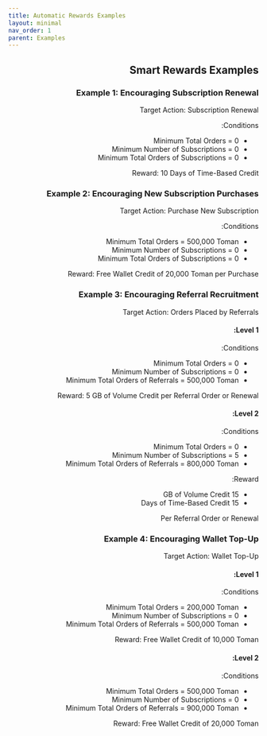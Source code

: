 ```yaml
---
title: Automatic Rewards Examples
layout: minimal
nav_order: 1
parent: Examples
---
```


<head>
    <meta charset="utf-8">
    <link rel="stylesheet" href="https://b3h1z.github.io/HidyBot-Docs/assets/css/style.css">
</head>
<div dir="rtl">
<h2>Smart Rewards Examples</h2>
<h3>Example 1: Encouraging Subscription Renewal</h3>
<p>Target Action: Subscription Renewal</p>
<p>Conditions:</p>
<ul>
    <li>Minimum Total Orders = 0</li>
    <li>Minimum Number of Subscriptions = 0</li>
    <li>Minimum Total Orders of Subscriptions = 0</li>
</ul>
<p>Reward: 10 Days of Time-Based Credit</p>
<h3>Example 2: Encouraging New Subscription Purchases</h3>
<p>Target Action: Purchase New Subscription</p>
<p>Conditions:</p>
<ul>
    <li>Minimum Total Orders = 500,000 Toman</li>
    <li>Minimum Number of Subscriptions = 0</li>
    <li>Minimum Total Orders of Subscriptions = 0</li>
</ul>
<p>Reward: Free Wallet Credit of 20,000 Toman per Purchase</p>
<h3>Example 3: Encouraging Referral Recruitment</h3>
<p>Target Action: Orders Placed by Referrals</p>
<h4>Level 1:</h4>
<p>Conditions:</p>
<ul>
    <li>Minimum Total Orders = 0</li>
    <li>Minimum Number of Subscriptions = 0</li>
    <li>Minimum Total Orders of Referrals = 500,000 Toman</li>
</ul>
<p>Reward: 5 GB of Volume Credit per Referral Order or Renewal</p>
<h4>Level 2:</h4>
<p>Conditions:</p>
<ul>
    <li>Minimum Total Orders = 0</li>
    <li>Minimum Number of Subscriptions = 5</li>
    <li>Minimum Total Orders of Referrals = 800,000 Toman</li>
</ul>
<p>Reward:</p>
<ul>
    <li>15 GB of Volume Credit</li>
    <li>15 Days of Time-Based Credit</li>
</ul>
<p>Per Referral Order or Renewal</p>
<h3>Example 4: Encouraging Wallet Top-Up</h3>
<p>Target Action: Wallet Top-Up</p>
<h4>Level 1:</h4>
<p>Conditions:</p>
<ul>
    <li>Minimum Total Orders = 200,000 Toman</li>
    <li>Minimum Number of Subscriptions = 0</li>
    <li>Minimum Total Orders of Referrals = 500,000 Toman</li>
</ul>
<p>Reward: Free Wallet Credit of 10,000 Toman</p>
<h4>Level 2:</h4>
<p>Conditions:</p>
<ul>
    <li>Minimum Total Orders = 500,000 Toman</li>
    <li>Minimum Number of Subscriptions = 0</li>
    <li>Minimum Total Orders of Referrals = 900,000 Toman</li>
</ul>
<p>Reward: Free Wallet Credit of 20,000 Toman</p>
</div>